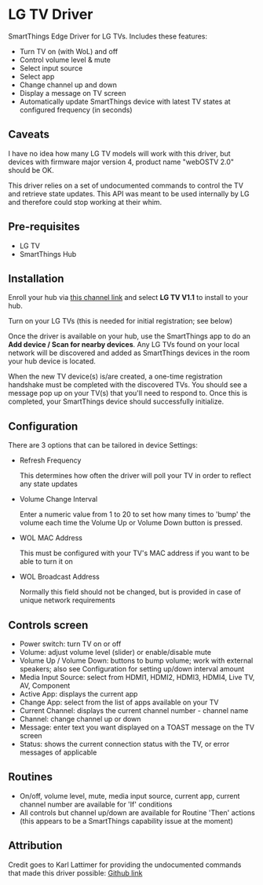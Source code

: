 # LG TV Driver
SmartThings Edge Driver for LG TVs.  Includes these features:
* Turn TV on (with WoL) and off
* Control volume level & mute
* Select input source
* Select app
* Change channel up and down
* Display a message on TV screen
* Automatically update SmartThings device with latest TV states at configured frequency (in seconds)

## Caveats
I have no idea how many LG TV models will work with this driver, but devices with firmware major version 4, product name "webOSTV 2.0" should be OK.

This driver relies on a set of undocumented commands to control the TV and retrieve state updates.  This API was meant to be used internally by LG and therefore could stop working at their whim.

## Pre-requisites
* LG TV
* SmartThings Hub

## Installation

Enroll your hub via [this channel link](https://bestow-regional.api.smartthings.com/invite/Q1jP7BqnNNlL) and select **LG TV V1.1** to install to your hub.

Turn on your LG TVs (this is needed for initial registration; see below)

Once the driver is available on your hub, use the SmartThings app to do an **Add device / Scan for nearby devices**.  Any LG TVs found on your local network will be discovered and added as SmartThings devices in the room your hub device is located.

When the new TV device(s) is/are created, a one-time registration handshake must be completed with the discovered TVs.  You should see a message pop up on your TV(s) that you'll need to respond to.  Once this is completed, your SmartThings device should successfully initialize.

## Configuration
There are 3 options that can be tailored in device Settings:
* Refresh Frequency
  
  This determines how often the driver will poll your TV in order to reflect any state updates
* Volume Change Interval

  Enter a numeric value from 1 to 20 to set how many times to 'bump' the volume each time the Volume Up or Volume Down button is pressed.
* WOL MAC Address
  
  This must be configured with your TV's MAC address if you want to be able to turn it on
* WOL Broadcast Address
  
  Normally this field should not be changed, but is provided in case of unique network requirements

## Controls screen
* Power switch: turn TV on or off
* Volume: adjust volume level (slider) or enable/disable mute
* Volume Up / Volume Down:  buttons to bump volume; work with external speakers; also see Configuration for setting up/down interval amount
* Media Input Source:  select from HDMI1, HDMI2, HDMI3, HDMI4, Live TV, AV, Component
* Active App: displays the current app
* Change App:  select from the list of apps available on your TV
* Current Channel: displays the current channel number - channel name
* Channel: change channel up or down
* Message: enter text you want displayed on a TOAST message on the TV screen
* Status: shows the current connection status with the TV, or error messages of applicable

## Routines
* On/off, volume level, mute, media input source, current app, current channel number are available for 'If' conditions
* All controls but channel up/down are available for Routine 'Then' actions (this appears to be a SmartThings capability issue at the moment)

## Attribution
Credit goes to Karl Lattimer for providing the undocumented commands that made this driver possible:  [Github link](https://github.com/klattimer/LGWebOSRemote/tree/master/LGTV)
